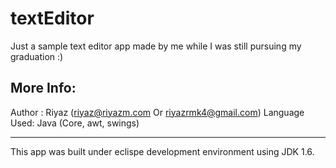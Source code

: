 textEditor
==========

Just a sample text editor app made by me while I was still pursuing my graduation :)

More Info:
---------
Author : Riyaz (riyaz@riyazm.com Or riyazrmk4@gmail.com)
Language Used: Java (Core, awt, swings)

--------
This app was built under eclispe development environment using JDK 1.6. 